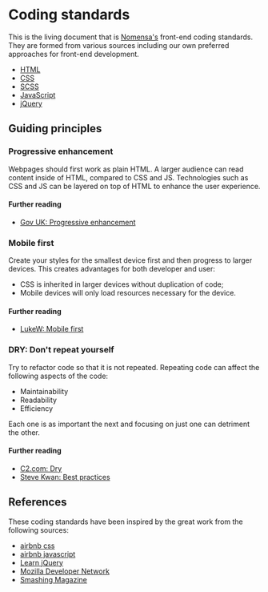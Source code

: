 # Coding standards

This is the living document that is [Nomensa's](http://www.nomensa.com/) front-end coding standards. They are formed from various sources including our own preferred approaches for front-end development.

- [HTML](./html/)
- [CSS](./css/)
- [SCSS](./scss/)
- [JavaScript](./javascript/)
- [jQuery](./jquery/)


## Guiding principles

### Progressive enhancement

Webpages should first work as plain HTML. A larger audience can read content inside of HTML, compared to CSS and JS. Technologies such as CSS and JS can be layered on top of HTML to enhance the user experience.

#### Further reading
- [Gov UK: Progressive enhancement](https://www.gov.uk/service-manual/making-software/progressive-enhancement.html)

### Mobile first

Create your styles for the smallest device first and then progress to larger devices. This creates advantages for both developer and user:

- CSS is inherited in larger devices without duplication of code;
- Mobile devices will only load resources necessary for the device.

#### Further reading
- [LukeW: Mobile first](http://www.lukew.com/resources/mobile_first.asp)

### DRY: Don't repeat yourself

Try to refactor code so that it is not repeated. Repeating code can affect the following aspects of the code:

- Maintainability
- Readability
- Efficiency

Each one is as important the next and focusing on just one can detriment the other.

#### Further reading
- [C2.com: Dry](http://c2.com/cgi/wiki?DontRepeatYourself)
- [Steve Kwan: Best practices](https://github.com/stevekwan/best-practices/blob/master/javascript/best-practices.md#excessive-optimization)


## References

These coding standards have been inspired by the great work from the following sources:

- [airbnb css](https://github.com/airbnb/css)
- [airbnb javascript](https://github.com/airbnb/javascript)
- [Learn jQuery](http://learn.jquery.com/)
- [Mozilla Developer Network](https://developer.mozilla.org/)
- [Smashing Magazine](https://www.smashingmagazine.com)
